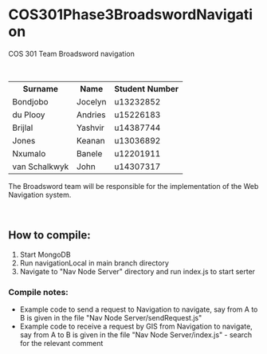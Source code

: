 # COS301Phase3BroadswordNavigation
COS 301 Team Broadsword navigation

<table>
  <tr>
    <th>Surname</th>
    <th>Name</th>
    <th>Student Number</th>
  </tr>
  <tr>
    <td>Bondjobo</td>
    <td>Jocelyn</td>
    <td>u13232852</td>
  </tr>
  <tr>
    <td>du Plooy</td>
    <td>Andries</td>
    <td>u15226183</td>
  </tr>
  <tr>
    <td>Brijlal</td>
    <td>Yashvir</td>
    <td>u14387744</td>
  </tr>
  <tr>
    <td>Jones</td>
    <td>Keanan</td>
    <td>u13036892</td>
  </tr>
  <tr>
    <td>Nxumalo</td>
    <td>Banele</td>
    <td>u12201911</td>
  </tr>
  <tr>
    <td>van Schalkwyk</td>
    <td>John</td>
    <td>u14307317</td>
  </tr>
</table>

The Broadsword team will be responsible for the implementation of the Web Navigation system.

<br/>
<h2><b>How to compile:</b></h2>

<ol>
	<li>Start MongoDB</li>
	<li>Run navigationLocal in main branch directory</li>
	<li>Navigate to "Nav Node Server" directory and run index.js to start serter</li>
</ol>

<h3><b>Compile notes:</b></h3>
<ul>
	<li>Example code to send a request to Navigation to navigate, say from A to B is given in the file "Nav Node Server/sendRequest.js"</li>
	<li>Example code to receive a request by GIS from Navigation to navigate, say from A to B is given in the file "Nav Node Server/index.js" - search for the relevant comment</li>
</ul>
